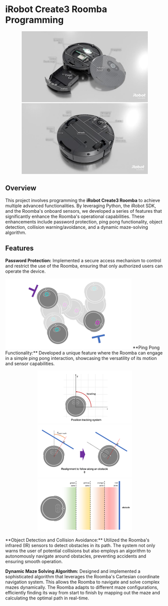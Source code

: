 # iRobot Create3 Roomba Programming

<p align="center">
  <img src="images/irobot_physical1.png" alt="iRobot Hardware 1" width="400"/>
  <img src="images/irobot_physical2.png" alt="iRobot Hardware 2" width="400"/>
</p>

## Overview

This project involves programming the **iRobot Create3 Roomba** to achieve multiple advanced functionalities. By leveraging Python, the iRobot SDK, and the Roomba's onboard sensors, we developed a series of features that significantly enhance the Roomba's operational capabilities. These enhancements include password protection, ping pong functionality, object detection, collision warning/avoidance, and a dynamic maze-solving algorithm.

## Features

**Password Protection:** Implemented a secure access mechanism to control and restrict the use of the Roomba, ensuring that only authorized users can operate the device.


<img src="images/irobot_pingpong.png" alt="iRobot Hardware 1" width="400"/>
**Ping Pong Functionality:** Developed a unique feature where the Roomba can engage in a simple ping pong interaction, showcasing the versatility of its motion and sensor capabilities.

<p align="center">
  <img src="images/irobot_positioning.png" alt="iRobot Hardware 1" width="300"/>
  <img src="images/irobot_reflection.png" alt="iRobot Hardware 2" width="300"/>
  <img src="images/irobot_barrier_detection.png" alt="iRobot Hardware 2" width="300"/>
</p>
**Object Detection and Collision Avoidance:** Utilized the Roomba's infrared (IR) sensors to detect obstacles in its path. The system not only warns the user of potential collisions but also employs an algorithm to autonomously navigate around obstacles, preventing accidents and ensuring smooth operation.

**Dynamic Maze Solving Algorithm:** Designed and implemented a sophisticated algorithm that leverages the Roomba's Cartesian coordinate navigation system. This allows the Roomba to navigate and solve complex mazes dynamically. The Roomba adapts to different maze configurations, efficiently finding its way from start to finish by mapping out the maze and calculating the optimal path in real-time.

